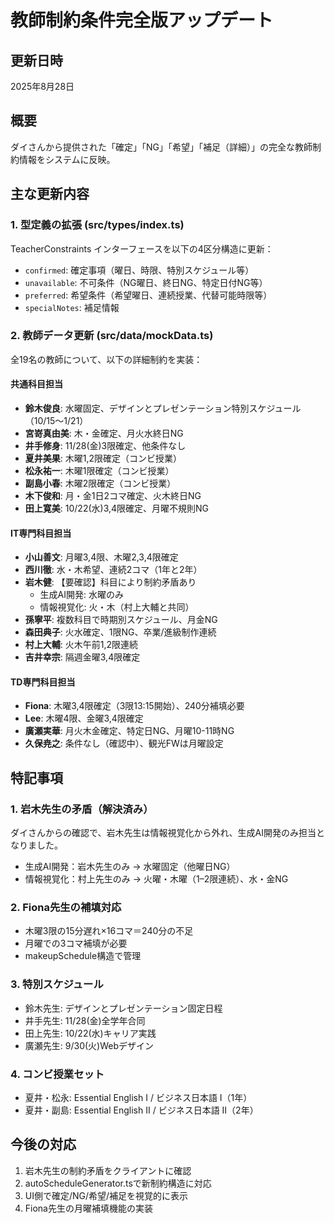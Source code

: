 # 教師制約条件完全版アップデート

## 更新日時
2025年8月28日

## 概要
ダイさんから提供された「確定」「NG」「希望」「補足（詳細）」の完全な教師制約情報をシステムに反映。

## 主な更新内容

### 1. 型定義の拡張 (src/types/index.ts)
TeacherConstraints インターフェースを以下の4区分構造に更新：
- `confirmed`: 確定事項（曜日、時限、特別スケジュール等）
- `unavailable`: 不可条件（NG曜日、終日NG、特定日付NG等）
- `preferred`: 希望条件（希望曜日、連続授業、代替可能時限等）
- `specialNotes`: 補足情報

### 2. 教師データ更新 (src/data/mockData.ts)
全19名の教師について、以下の詳細制約を実装：

#### 共通科目担当
- **鈴木俊良**: 水曜固定、デザインとプレゼンテーション特別スケジュール（10/15〜1/21）
- **宮嵜真由美**: 木・金確定、月火水終日NG
- **井手修身**: 11/28(金)3限確定、他条件なし
- **夏井美果**: 木曜1,2限確定（コンビ授業）
- **松永祐一**: 木曜1限確定（コンビ授業）
- **副島小春**: 木曜2限確定（コンビ授業）
- **木下俊和**: 月・金1日2コマ確定、火木終日NG
- **田上寛美**: 10/22(水)3,4限確定、月曜不規則NG

#### IT専門科目担当
- **小山善文**: 月曜3,4限、木曜2,3,4限確定
- **西川徹**: 水・木希望、連続2コマ（1年と2年）
- **岩木健**: 【要確認】科目により制約矛盾あり
  - 生成AI開発: 水曜のみ
  - 情報視覚化: 火・木（村上大輔と共同）
- **孫寧平**: 複数科目で時期別スケジュール、月金NG
- **森田典子**: 火水確定、1限NG、卒業/進級制作連続
- **村上大輔**: 火木午前1,2限連続
- **吉井幸宗**: 隔週金曜3,4限確定

#### TD専門科目担当
- **Fiona**: 木曜3,4限確定（3限13:15開始）、240分補填必要
- **Lee**: 木曜4限、金曜3,4限確定
- **廣瀬実華**: 月火木金確定、特定日NG、月曜10-11時NG
- **久保尭之**: 条件なし（確認中）、観光FWは月曜設定

## 特記事項

### 1. 岩木先生の矛盾（解決済み）
ダイさんからの確認で、岩木先生は情報視覚化から外れ、生成AI開発のみ担当となりました。
- 生成AI開発：岩木先生のみ → 水曜固定（他曜日NG）
- 情報視覚化：村上先生のみ → 火曜・木曜（1–2限連続）、水・金NG

### 2. Fiona先生の補填対応
- 木曜3限の15分遅れ×16コマ＝240分の不足
- 月曜での3コマ補填が必要
- makeupSchedule構造で管理

### 3. 特別スケジュール
- 鈴木先生: デザインとプレゼンテーション固定日程
- 井手先生: 11/28(金)全学年合同
- 田上先生: 10/22(水)キャリア実践
- 廣瀬先生: 9/30(火)Webデザイン

### 4. コンビ授業セット
- 夏井・松永: Essential English I / ビジネス日本語 I（1年）
- 夏井・副島: Essential English II / ビジネス日本語 II（2年）

## 今後の対応
1. 岩木先生の制約矛盾をクライアントに確認
2. autoScheduleGenerator.tsで新制約構造に対応
3. UI側で確定/NG/希望/補足を視覚的に表示
4. Fiona先生の月曜補填機能の実装